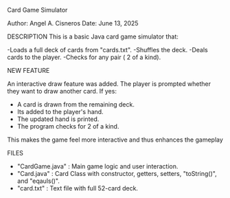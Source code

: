 Card Game Simulator

Author: Angel A. Cisneros
Date: June 13, 2025

DESCRIPTION
This is a basic Java card game simulator that:

-Loads a full deck of cards from "cards.txt".
-Shuffles the deck.
-Deals cards to the player.
-Checks for any pair ( 2 of a kind).

NEW FEATURE

An interactive draw feature was added. The player is prompted whether they want to draw another card. If yes: 
- A card is drawn from the remaining deck.
- Its added to the player's hand.
- The updated hand is printed.
- The program checks for 2 of a kind.

This makes the game feel more interactive and thus enhances the gameplay

FILES
- "CardGame.java" : Main game logic and user interaction.
- "Card.java" : Card Class with constructor, getters, setters, "toString()", and "eqauls()".
- "card.txt" : Text file with full 52-card deck.
